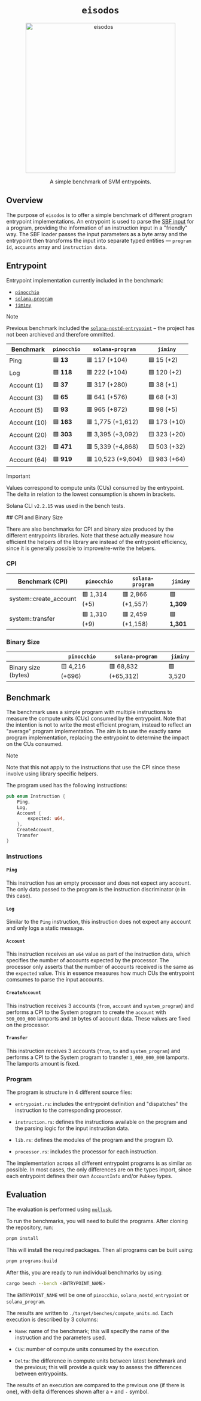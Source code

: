 <h1 align="center">
  <code>eisodos</code>
</h1>
<p align="center">
  <img width="400" alt="eisodos" src="https://github.com/user-attachments/assets/c3799ce0-a432-4898-b98c-869458a06439" />
</p>
<p align="center">
  A simple benchmark of SVM entrypoints.
</p>

## Overview

The purpose of `eisodos` is to offer a simple benchmark of different program entrypoint implementations. An entrypoint is used to parse the [SBF input](https://solana.com/docs/programs/faq#input-parameter-serialization) for a program, providing the information of an instruction input in a "friendly" way. The SBF loader passes the input parameters as a byte array and the entrypoint then transforms the input into separate typed entities &mdash; `program id`, `accounts` array and `instruction data`.

## Entrypoint

Entrypoint implementation currently included in the benchmark:

- [`pinocchio`](https://github.com/anza-xyz/pinocchio)
- [`solana-program`](https://github.com/anza-xyz/agave/tree/master/sdk/program)
- [`jiminy`](https://github.com/igneous-labs/jiminy)

> [!NOTE]
> Previous benchmark included the [`solana-nostd-entrypoint`](https://github.com/cavemanloverboy/solana-nostd-entrypoint) – the project has not been archieved and therefore ommitted.

| Benchmark     | `pinocchio`     | `solana-program`  | `jiminy`     |
| ------------- | --------------- | ----------------- | ------------ |
| Ping          | 🟩 **13**       | 🟥 117 (+104)      | 🟩 15 (+2)   |
| Log           | 🟩 **118**      | 🟥 222 (+104)      | 🟩 120 (+2)  |
| Account (1)   | 🟩 **37**       | 🟥 317 (+280)      | 🟩 38 (+1)   |
| Account (3)   | 🟩 **65**       | 🟥 641 (+576)      | 🟩 68 (+3)   |
| Account (5)   | 🟩 **93**       | 🟥 965 (+872)      | 🟩 98 (+5)   |
| Account (10)  | 🟩 **163**      | 🟥 1,775 (+1,612)  | 🟩 173 (+10) |
| Account (20)  | 🟩 **303**      | 🟥 3,395 (+3,092)  | 🟨 323 (+20) |
| Account (32)  | 🟩 **471**      | 🟥 5,339 (+4,868)  | 🟨 503 (+32) |
| Account (64)  | 🟩 **919**      | 🟥 10,523 (+9,604) | 🟨 983 (+64) |

> [!IMPORTANT]
> Values correspond to compute units (CUs) consumed by the entrypoint. The delta in relation to the lowest consumption is shown in brackets.
>
> Solana CLI `v2.2.15` was used in the bench tests.

## CPI and Binary Size

There are also benchmarks for CPI and binary size produced by the different entrypoints libraries. Note that these actually measure how efficient the helpers of the library are
instead of the entrypoint efficiency, since it is generally possible to improve/re-write
the helpers.


### CPI

| Benchmark (CPI)        | `pinocchio`     | `solana-program`  | `jiminy`     |
| ---------------------- | --------------- | ----------------- | ------------ |
| system::create_account | 🟩 1,314 (+5)   | 🟥 2,866 (+1,557) | 🟩 **1,309**  |
| system::transfer       | 🟩 1,310 (+9)   | 🟥 2,459 (+1,158) | 🟩 **1,301**  |


### Binary Size

|                     | `pinocchio`     | `solana-program`    | `jiminy` |
| ------------------- | --------------- | ------------------- | -------- |
| Binary size (bytes) | 🟨 4,216 (+696) | 🟥 68,832 (+65,312) | 🟩 3,520  |

## Benchmark

The benchmark uses a simple program with multiple instructions to measure the compute units (CUs) consumed by the entrypoint. Note that the intention is not to write the most efficient program, instead to reflect an "average" program implementation. The aim is to use the exactly same program implementation, replacing the entrypoint to determine the impact on the CUs consumed.

> [!NOTE]
> Note that this not apply to the instructions that use the CPI since these involve using library specific helpers.

The program used has the following instructions:

```rust
pub enum Instruction {
    Ping,
    Log,
    Account {
        expected: u64,
    },
    CreateAccount,
    Transfer
}
```

### Instructions

#### `Ping`

This instruction has an empty processor and does not expect any account. The only data passed to the program is the instruction discriminator (`0` in this case).

#### `Log`

Similar to the `Ping` instruction, this instruction does not expect any account and only logs a static message.

#### `Account`

This instruction receives an `u64` value as part of the instruction data, which specifies the number of accounts expected by the processor. The processor only asserts that the number of accounts received is the same as the `expected` value. This in essence measures how much CUs the entrypoint comsumes to parse the input accounts.

#### `CreateAccount`

This instruction receives 3 accounts (`from`, `account` and `system_program`) and performs a CPI to the System program to create the `account` with `500_000_000` lamports and `10` bytes of account data. These values are fixed on the processor.

#### `Transfer`

This instruction receives 3 accounts (`from`, `to` and `system_program`) and performs a CPI to the System program to transfer `1_000_000_000` lamports. The lamports amount is fixed.

### Program

The program is structure in 4 different source files:

- `entrypoint.rs`: includes the entrypoint definition and "dispatches" the instruction to the corresponding processor.

- `instruction.rs`: defines the instructions available on the program and the parsing logic for the input instruction data.

- `lib.rs`: defines the modules of the program and the program ID.

- `processor.rs`: includes the processor for each instruction.

The implementation across all different entrypoint programs is as similar as possible. In most cases, the only differences are on the types import, since each entrypoint defines their own `AccountInfo` and/or `Pubkey` types.

## Evaluation

The evaluation is performed using [`mollusk`](https://github.com/buffalojoec/mollusk).

To run the benchmarks, you will need to build the programs. After cloning the repository, run:

```bash
pnpm install
```

This will install the required packages. Then all programs can be buiit using:

```bash
pnpm programs:build
```

After this, you are ready to run individual benchmarks by using:

```bash
cargo bench --bench <ENTRYPOINT_NAME>
```

The `ENTRYPOINT_NAME` will be one of `pinocchio`, `solana_nostd_entrypoint` or `solana_program`.

The results are written to `./target/benches/compute_units.md`. Each execution is described by 3 columns:

- `Name`: name of the benchmark; this will specify the name of the instruction and the parameters used.

- `CUs`: number of compute units consumed by the execution.

- `Delta`: the difference in compute units between latest benchmark and the previous; this will provide a quick way to assess the differences between entrypoints.

The results of an execution are compared to the previous one (if there is one), with delta differences shown after a `+` and `-` symbol.
